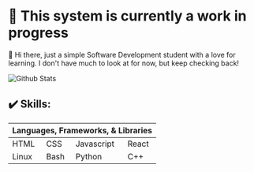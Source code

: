 # 🚧 This system is currently a work in progress

👋 Hi there, just a simple Software Development student with a love for learning. I don't have much to look at for now, but keep checking back!

![Github Stats](https://github-readme-stats.vercel.app/api?username=M-Desormeaux&theme=react&count_private=true&show_icons=true&include_all_commits=true)

## ✔️ Skills:
<table>
            <thead>
                        <th colspan="4">Languages, Frameworks, & Libraries</th>
            </thead>
            <tr>
                        <td>HTML</td>
                        <td>CSS</td>
                        <td>Javascript</td>
                        <td>React</td>
            </tr>
            <tr>
                        <td>Linux</td>
                        <td>Bash</td>
                        <td>Python</td>
                        <td>C++</td>
            </tr>
            
</table>
